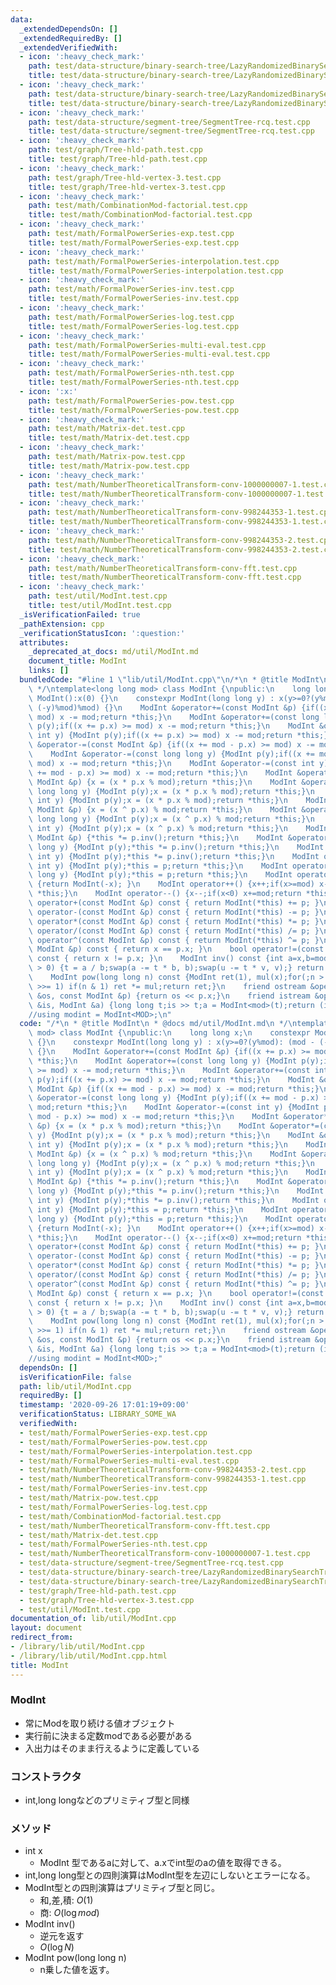 ```yaml
---
data:
  _extendedDependsOn: []
  _extendedRequiredBy: []
  _extendedVerifiedWith:
  - icon: ':heavy_check_mark:'
    path: test/data-structure/binary-search-tree/LazyRandomizedBinarySearchTreeSequence-reverse.test.cpp
    title: test/data-structure/binary-search-tree/LazyRandomizedBinarySearchTreeSequence-reverse.test.cpp
  - icon: ':heavy_check_mark:'
    path: test/data-structure/binary-search-tree/LazyRandomizedBinarySearchTreeSequence-rsqrafq.test.cpp
    title: test/data-structure/binary-search-tree/LazyRandomizedBinarySearchTreeSequence-rsqrafq.test.cpp
  - icon: ':heavy_check_mark:'
    path: test/data-structure/segment-tree/SegmentTree-rcq.test.cpp
    title: test/data-structure/segment-tree/SegmentTree-rcq.test.cpp
  - icon: ':heavy_check_mark:'
    path: test/graph/Tree-hld-path.test.cpp
    title: test/graph/Tree-hld-path.test.cpp
  - icon: ':heavy_check_mark:'
    path: test/graph/Tree-hld-vertex-3.test.cpp
    title: test/graph/Tree-hld-vertex-3.test.cpp
  - icon: ':heavy_check_mark:'
    path: test/math/CombinationMod-factorial.test.cpp
    title: test/math/CombinationMod-factorial.test.cpp
  - icon: ':heavy_check_mark:'
    path: test/math/FormalPowerSeries-exp.test.cpp
    title: test/math/FormalPowerSeries-exp.test.cpp
  - icon: ':heavy_check_mark:'
    path: test/math/FormalPowerSeries-interpolation.test.cpp
    title: test/math/FormalPowerSeries-interpolation.test.cpp
  - icon: ':heavy_check_mark:'
    path: test/math/FormalPowerSeries-inv.test.cpp
    title: test/math/FormalPowerSeries-inv.test.cpp
  - icon: ':heavy_check_mark:'
    path: test/math/FormalPowerSeries-log.test.cpp
    title: test/math/FormalPowerSeries-log.test.cpp
  - icon: ':heavy_check_mark:'
    path: test/math/FormalPowerSeries-multi-eval.test.cpp
    title: test/math/FormalPowerSeries-multi-eval.test.cpp
  - icon: ':heavy_check_mark:'
    path: test/math/FormalPowerSeries-nth.test.cpp
    title: test/math/FormalPowerSeries-nth.test.cpp
  - icon: ':x:'
    path: test/math/FormalPowerSeries-pow.test.cpp
    title: test/math/FormalPowerSeries-pow.test.cpp
  - icon: ':heavy_check_mark:'
    path: test/math/Matrix-det.test.cpp
    title: test/math/Matrix-det.test.cpp
  - icon: ':heavy_check_mark:'
    path: test/math/Matrix-pow.test.cpp
    title: test/math/Matrix-pow.test.cpp
  - icon: ':heavy_check_mark:'
    path: test/math/NumberTheoreticalTransform-conv-1000000007-1.test.cpp
    title: test/math/NumberTheoreticalTransform-conv-1000000007-1.test.cpp
  - icon: ':heavy_check_mark:'
    path: test/math/NumberTheoreticalTransform-conv-998244353-1.test.cpp
    title: test/math/NumberTheoreticalTransform-conv-998244353-1.test.cpp
  - icon: ':heavy_check_mark:'
    path: test/math/NumberTheoreticalTransform-conv-998244353-2.test.cpp
    title: test/math/NumberTheoreticalTransform-conv-998244353-2.test.cpp
  - icon: ':heavy_check_mark:'
    path: test/math/NumberTheoreticalTransform-conv-fft.test.cpp
    title: test/math/NumberTheoreticalTransform-conv-fft.test.cpp
  - icon: ':heavy_check_mark:'
    path: test/util/ModInt.test.cpp
    title: test/util/ModInt.test.cpp
  _isVerificationFailed: true
  _pathExtension: cpp
  _verificationStatusIcon: ':question:'
  attributes:
    _deprecated_at_docs: md/util/ModInt.md
    document_title: ModInt
    links: []
  bundledCode: "#line 1 \"lib/util/ModInt.cpp\"\n/*\n * @title ModInt\n * @docs md/util/ModInt.md\n\
    \ */\ntemplate<long long mod> class ModInt {\npublic:\n    long long x;\n    constexpr\
    \ ModInt():x(0) {}\n    constexpr ModInt(long long y) : x(y>=0?(y%mod): (mod -\
    \ (-y)%mod)%mod) {}\n    ModInt &operator+=(const ModInt &p) {if((x += p.x) >=\
    \ mod) x -= mod;return *this;}\n    ModInt &operator+=(const long long y) {ModInt\
    \ p(y);if((x += p.x) >= mod) x -= mod;return *this;}\n    ModInt &operator+=(const\
    \ int y) {ModInt p(y);if((x += p.x) >= mod) x -= mod;return *this;}\n    ModInt\
    \ &operator-=(const ModInt &p) {if((x += mod - p.x) >= mod) x -= mod;return *this;}\n\
    \    ModInt &operator-=(const long long y) {ModInt p(y);if((x += mod - p.x) >=\
    \ mod) x -= mod;return *this;}\n    ModInt &operator-=(const int y) {ModInt p(y);if((x\
    \ += mod - p.x) >= mod) x -= mod;return *this;}\n    ModInt &operator*=(const\
    \ ModInt &p) {x = (x * p.x % mod);return *this;}\n    ModInt &operator*=(const\
    \ long long y) {ModInt p(y);x = (x * p.x % mod);return *this;}\n    ModInt &operator*=(const\
    \ int y) {ModInt p(y);x = (x * p.x % mod);return *this;}\n    ModInt &operator^=(const\
    \ ModInt &p) {x = (x ^ p.x) % mod;return *this;}\n    ModInt &operator^=(const\
    \ long long y) {ModInt p(y);x = (x ^ p.x) % mod;return *this;}\n    ModInt &operator^=(const\
    \ int y) {ModInt p(y);x = (x ^ p.x) % mod;return *this;}\n    ModInt &operator/=(const\
    \ ModInt &p) {*this *= p.inv();return *this;}\n    ModInt &operator/=(const long\
    \ long y) {ModInt p(y);*this *= p.inv();return *this;}\n    ModInt &operator/=(const\
    \ int y) {ModInt p(y);*this *= p.inv();return *this;}\n    ModInt operator=(const\
    \ int y) {ModInt p(y);*this = p;return *this;}\n    ModInt operator=(const long\
    \ long y) {ModInt p(y);*this = p;return *this;}\n    ModInt operator-() const\
    \ {return ModInt(-x); }\n    ModInt operator++() {x++;if(x>=mod) x-=mod;return\
    \ *this;}\n    ModInt operator--() {x--;if(x<0) x+=mod;return *this;}\n    ModInt\
    \ operator+(const ModInt &p) const { return ModInt(*this) += p; }\n    ModInt\
    \ operator-(const ModInt &p) const { return ModInt(*this) -= p; }\n    ModInt\
    \ operator*(const ModInt &p) const { return ModInt(*this) *= p; }\n    ModInt\
    \ operator/(const ModInt &p) const { return ModInt(*this) /= p; }\n    ModInt\
    \ operator^(const ModInt &p) const { return ModInt(*this) ^= p; }\n    bool operator==(const\
    \ ModInt &p) const { return x == p.x; }\n    bool operator!=(const ModInt &p)\
    \ const { return x != p.x; }\n    ModInt inv() const {int a=x,b=mod,u=1,v=0,t;while(b\
    \ > 0) {t = a / b;swap(a -= t * b, b);swap(u -= t * v, v);} return ModInt(u);}\n\
    \    ModInt pow(long long n) const {ModInt ret(1), mul(x);for(;n > 0;mul *= mul,n\
    \ >>= 1) if(n & 1) ret *= mul;return ret;}\n    friend ostream &operator<<(ostream\
    \ &os, const ModInt &p) {return os << p.x;}\n    friend istream &operator>>(istream\
    \ &is, ModInt &a) {long long t;is >> t;a = ModInt<mod>(t);return (is);}\n};\n\
    //using modint = ModInt<MOD>;\n"
  code: "/*\n * @title ModInt\n * @docs md/util/ModInt.md\n */\ntemplate<long long\
    \ mod> class ModInt {\npublic:\n    long long x;\n    constexpr ModInt():x(0)\
    \ {}\n    constexpr ModInt(long long y) : x(y>=0?(y%mod): (mod - (-y)%mod)%mod)\
    \ {}\n    ModInt &operator+=(const ModInt &p) {if((x += p.x) >= mod) x -= mod;return\
    \ *this;}\n    ModInt &operator+=(const long long y) {ModInt p(y);if((x += p.x)\
    \ >= mod) x -= mod;return *this;}\n    ModInt &operator+=(const int y) {ModInt\
    \ p(y);if((x += p.x) >= mod) x -= mod;return *this;}\n    ModInt &operator-=(const\
    \ ModInt &p) {if((x += mod - p.x) >= mod) x -= mod;return *this;}\n    ModInt\
    \ &operator-=(const long long y) {ModInt p(y);if((x += mod - p.x) >= mod) x -=\
    \ mod;return *this;}\n    ModInt &operator-=(const int y) {ModInt p(y);if((x +=\
    \ mod - p.x) >= mod) x -= mod;return *this;}\n    ModInt &operator*=(const ModInt\
    \ &p) {x = (x * p.x % mod);return *this;}\n    ModInt &operator*=(const long long\
    \ y) {ModInt p(y);x = (x * p.x % mod);return *this;}\n    ModInt &operator*=(const\
    \ int y) {ModInt p(y);x = (x * p.x % mod);return *this;}\n    ModInt &operator^=(const\
    \ ModInt &p) {x = (x ^ p.x) % mod;return *this;}\n    ModInt &operator^=(const\
    \ long long y) {ModInt p(y);x = (x ^ p.x) % mod;return *this;}\n    ModInt &operator^=(const\
    \ int y) {ModInt p(y);x = (x ^ p.x) % mod;return *this;}\n    ModInt &operator/=(const\
    \ ModInt &p) {*this *= p.inv();return *this;}\n    ModInt &operator/=(const long\
    \ long y) {ModInt p(y);*this *= p.inv();return *this;}\n    ModInt &operator/=(const\
    \ int y) {ModInt p(y);*this *= p.inv();return *this;}\n    ModInt operator=(const\
    \ int y) {ModInt p(y);*this = p;return *this;}\n    ModInt operator=(const long\
    \ long y) {ModInt p(y);*this = p;return *this;}\n    ModInt operator-() const\
    \ {return ModInt(-x); }\n    ModInt operator++() {x++;if(x>=mod) x-=mod;return\
    \ *this;}\n    ModInt operator--() {x--;if(x<0) x+=mod;return *this;}\n    ModInt\
    \ operator+(const ModInt &p) const { return ModInt(*this) += p; }\n    ModInt\
    \ operator-(const ModInt &p) const { return ModInt(*this) -= p; }\n    ModInt\
    \ operator*(const ModInt &p) const { return ModInt(*this) *= p; }\n    ModInt\
    \ operator/(const ModInt &p) const { return ModInt(*this) /= p; }\n    ModInt\
    \ operator^(const ModInt &p) const { return ModInt(*this) ^= p; }\n    bool operator==(const\
    \ ModInt &p) const { return x == p.x; }\n    bool operator!=(const ModInt &p)\
    \ const { return x != p.x; }\n    ModInt inv() const {int a=x,b=mod,u=1,v=0,t;while(b\
    \ > 0) {t = a / b;swap(a -= t * b, b);swap(u -= t * v, v);} return ModInt(u);}\n\
    \    ModInt pow(long long n) const {ModInt ret(1), mul(x);for(;n > 0;mul *= mul,n\
    \ >>= 1) if(n & 1) ret *= mul;return ret;}\n    friend ostream &operator<<(ostream\
    \ &os, const ModInt &p) {return os << p.x;}\n    friend istream &operator>>(istream\
    \ &is, ModInt &a) {long long t;is >> t;a = ModInt<mod>(t);return (is);}\n};\n\
    //using modint = ModInt<MOD>;"
  dependsOn: []
  isVerificationFile: false
  path: lib/util/ModInt.cpp
  requiredBy: []
  timestamp: '2020-09-26 17:01:19+09:00'
  verificationStatus: LIBRARY_SOME_WA
  verifiedWith:
  - test/math/FormalPowerSeries-exp.test.cpp
  - test/math/FormalPowerSeries-pow.test.cpp
  - test/math/FormalPowerSeries-interpolation.test.cpp
  - test/math/FormalPowerSeries-multi-eval.test.cpp
  - test/math/NumberTheoreticalTransform-conv-998244353-2.test.cpp
  - test/math/NumberTheoreticalTransform-conv-998244353-1.test.cpp
  - test/math/FormalPowerSeries-inv.test.cpp
  - test/math/Matrix-pow.test.cpp
  - test/math/FormalPowerSeries-log.test.cpp
  - test/math/CombinationMod-factorial.test.cpp
  - test/math/NumberTheoreticalTransform-conv-fft.test.cpp
  - test/math/Matrix-det.test.cpp
  - test/math/FormalPowerSeries-nth.test.cpp
  - test/math/NumberTheoreticalTransform-conv-1000000007-1.test.cpp
  - test/data-structure/segment-tree/SegmentTree-rcq.test.cpp
  - test/data-structure/binary-search-tree/LazyRandomizedBinarySearchTreeSequence-rsqrafq.test.cpp
  - test/data-structure/binary-search-tree/LazyRandomizedBinarySearchTreeSequence-reverse.test.cpp
  - test/graph/Tree-hld-path.test.cpp
  - test/graph/Tree-hld-vertex-3.test.cpp
  - test/util/ModInt.test.cpp
documentation_of: lib/util/ModInt.cpp
layout: document
redirect_from:
- /library/lib/util/ModInt.cpp
- /library/lib/util/ModInt.cpp.html
title: ModInt
---
```

### ModInt
- 常にModを取り続ける値オブジェクト
- 実行前に決まる定数modである必要がある
- 入出力はそのまま行えるように定義している

### コンストラクタ
- int,long longなどのプリミティブ型と同様

### メソッド
- int x
  - ModInt<mod> 型であるaに対して、a.xでint型のaの値を取得できる。
- int,long long型との四則演算はModInt型を左辺にしないとエラーになる。
- ModInt型との四則演算はプリミティブ型と同じ。
  - 和,差,積: $O(1)$
  - 商: $O(\log mod)$
- ModInt inv()
  - 逆元を返す
  - $O(\log N)$
- ModInt pow(long long n)
  - n乗した値を返す。